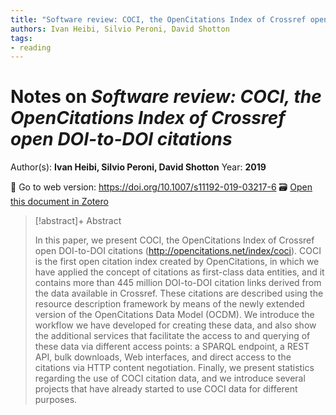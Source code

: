 ```yaml
---
title: "Software review: COCI, the OpenCitations Index of Crossref open DOI-to-DOI citations"
authors: Ivan Heibi, Silvio Peroni, David Shotton
tags:
- reading
---
```

# Notes on *Software review: COCI, the OpenCitations Index of Crossref open DOI-to-DOI citations*
Author(s): **Ivan Heibi, Silvio Peroni, David Shotton**
Year: **2019**

🔗 Go to web version: https://doi.org/10.1007/s11192-019-03217-6
🗃️ [Open this document in Zotero](zotero://select/items/@heibiSoftwareReviewCOCI2019)

> [!abstract]+ Abstract
>
> In this paper, we present COCI, the OpenCitations Index of Crossref open DOI-to-DOI citations (http://opencitations.net/index/coci). COCI is the first open citation index created by OpenCitations, in which we have applied the concept of citations as first-class data entities, and it contains more than 445 million DOI-to-DOI citation links derived from the data available in Crossref. These citations are described using the resource description framework by means of the newly extended version of the OpenCitations Data Model (OCDM). We introduce the workflow we have developed for creating these data, and also show the additional services that facilitate the access to and querying of these data via different access points: a SPARQL endpoint, a REST API, bulk downloads, Web interfaces, and direct access to the citations via HTTP content negotiation. Finally, we present statistics regarding the use of COCI citation data, and we introduce several projects that have already started to use COCI data for different purposes.



